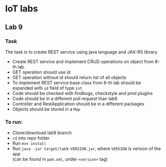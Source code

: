 # IoT labs
## Lab 9
### Task
The task is to create REST service using java language and JAX-RS library.

 - Create REST service and implement CRUD operations on object from 8-th lab.
 - GET operation should use id
 - GET operation without id should return list of all objects
 - To implement REST service base class from 8-th lab should be expanded with `id` field of type `int`
 - Code should be checked with findbugs, checkstyle and pmd plugins
 - Code should be in a different pull request than lab8
 - Controller and RestApplication should be in a different packages
 - Objects should be stored in a `Map`

### To run:
 - Clone/download lab9 branch
 - `cd` into repo folder
 - Run `mvn install`
 - Run `java -jar target/lab9-VERSION.jar`, where `VERSION` is version of the app  
   (can be found in `pom.xml`, under `<version>` tag)